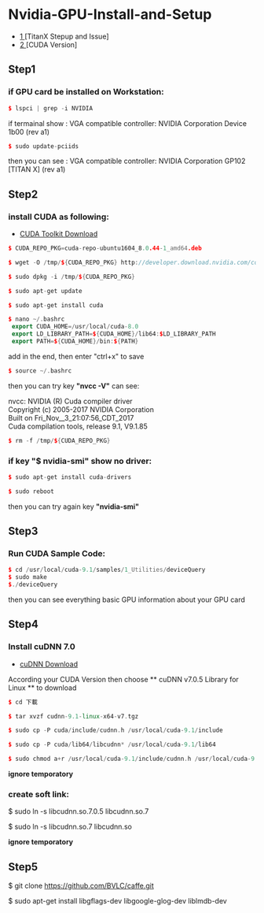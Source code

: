 # Nvidia-GPU-Install-and-Setup

- [ 1 ](https://qiita.com/shouta-dev/items/428af46b8a61622e25b2)[TitanX Stepup and Issue]
- [ 2 ](http://developer.download.nvidia.com/compute/cuda/repos/ubuntu1604/x86_64/) [CUDA Version]



## Step1
### if GPU card be installed on Workstation: 
```C++
$ lspci | grep -i NVIDIA
```
 if termainal show : VGA compatible controller: NVIDIA Corporation Device 1b00 (rev a1) <br/>
```C++
$ sudo update-pciids
```
 then you can see : VGA compatible controller: NVIDIA Corporation GP102 [TITAN X] (rev a1) <br/>
 

## Step2
### install CUDA as following:
- [CUDA Toolkit Download](https://developer.nvidia.com/cuda-downloads?target_os=Linux&target_arch=x86_64&target_distro=Ubuntu&target_version=1604&target_type=deblocal) <br/>
```C++
$ CUDA_REPO_PKG=cuda-repo-ubuntu1604_8.0.44-1_amd64.deb

$ wget -O /tmp/${CUDA_REPO_PKG} http://developer.download.nvidia.com/compute/cuda/repos/ubuntu1604/x86_64/${CUDA_REPO_PKG}

$ sudo dpkg -i /tmp/${CUDA_REPO_PKG} 

$ sudo apt-get update

$ sudo apt-get install cuda

$ nano ~/.bashrc
 export CUDA_HOME=/usr/local/cuda-8.0
 export LD_LIBRARY_PATH=${CUDA_HOME}/lib64:$LD_LIBRARY_PATH
 export PATH=${CUDA_HOME}/bin:${PATH}
```
add in the end, then enter "ctrl+x" to save <br/>
```C++
$ source ~/.bashrc 
```
then you can try key **"nvcc -V"** can see: <br/>

nvcc: NVIDIA (R) Cuda compiler driver <br/>
Copyright (c) 2005-2017 NVIDIA Corporation <br/>
Built on Fri_Nov__3_21:07:56_CDT_2017 <br/>
Cuda compilation tools, release 9.1, V9.1.85 <br/>
```C++
$ rm -f /tmp/${CUDA_REPO_PKG}
```
### if key "$ nvidia-smi" show no driver:
```C++
$ sudo apt-get install cuda-drivers

$ sudo reboot
```
then you can try again key **"nvidia-smi"** <br/>

## Step3
### Run CUDA Sample Code:
```C++
$ cd /usr/local/cuda-9.1/samples/1_Utilities/deviceQuery
$ sudo make
$./deviceQuery
```
then you can see everything basic GPU information about your GPU card <br/>


## Step4
### Install cuDNN 7.0
- [cuDNN Download ](https://developer.nvidia.com/rdp/cudnn-download)

According your CUDA Version then choose ** cuDNN v7.0.5 Library for Linux ** to download
```C++
$ cd 下載

$ tar xvzf cudnn-9.1-linux-x64-v7.tgz

$ sudo cp -P cuda/include/cudnn.h /usr/local/cuda-9.1/include 

$ sudo cp -P cuda/lib64/libcudnn* /usr/local/cuda-9.1/lib64

$ sudo chmod a+r /usr/local/cuda-9.1/include/cudnn.h /usr/local/cuda-9.1/lib64/libcudnn*  
```

**ignore temporatory** <br/>
### create soft link:

$ sudo ln -s libcudnn.so.7.0.5 libcudnn.so.7

$ sudo ln -s libcudnn.so.7 libcudnn.so

**ignore temporatory** <br/>


## Step5

$ git clone https://github.com/BVLC/caffe.git
 
$ sudo apt-get install libgflags-dev libgoogle-glog-dev liblmdb-dev



